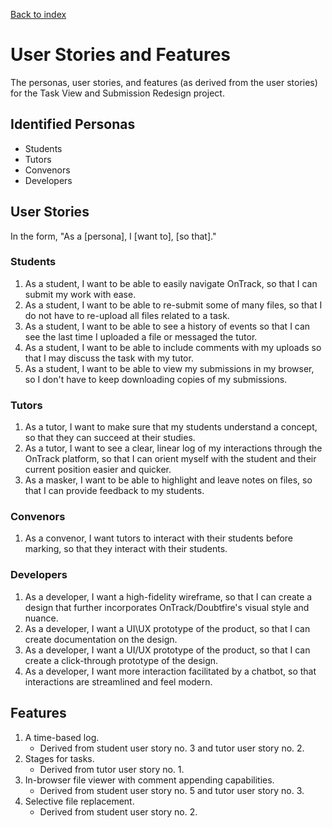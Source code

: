 [Back to index](Index.md)

# User Stories and Features
The personas, user stories, and features (as derived from the user stories) for the Task View and Submission Redesign project.

## Identified Personas
- Students
- Tutors
- Convenors
- Developers

## User Stories
In the form, "As a \[persona\], I \[want to\], \[so that\]."

### Students
1. As a student, I want to be able to easily navigate OnTrack, so that I can submit my work with ease.
1. As a student, I want to be able to re-submit some of many files, so that I do not have to re-upload all files related to a task.
1. As a student, I want to be able to see a history of events so that I can see the last time I uploaded a file or messaged the tutor.
1. As a student, I want to be able to include comments with my uploads so that I may discuss the task with my tutor.
1. As a student, I want to be able to view my submissions in my browser, so I don't have to keep downloading copies of my submissions.

### Tutors
1. As a tutor, I want to make sure that my students understand a concept, so that they can succeed at their studies.
1. As a tutor, I want to see a clear, linear log of my interactions through the OnTrack platform, so that I can orient myself with the student and their current position easier and quicker.
1. As a masker, I want to be able to highlight and leave notes on files, so that I can provide feedback to my students.

### Convenors
1. As a convenor, I want tutors to interact with their students before marking, so that they interact with their students.

### Developers
1. As a developer, I want a high-fidelity wireframe, so that I can create a design that further incorporates OnTrack/Doubtfire's visual style and nuance.
1. As a developer, I want a UI\UX prototype of the product, so that I can create documentation on the design.
1. As a developer, I want a UI/UX prototype of the product, so that I can create a click-through prototype of the design.
1. As a developer, I want more interaction facilitated by a chatbot, so that interactions are streamlined and feel modern.

## Features
1. A time-based log.
    - Derived from student user story no. 3 and tutor user story no. 2.
1. Stages for tasks.
    - Derived from tutor user story no. 1.
1. In-browser file viewer with comment appending capabilities.
    - Derived from student user story no. 5 and tutor user story no. 3.
1. Selective file replacement.
    - Derived from student user story no. 2.